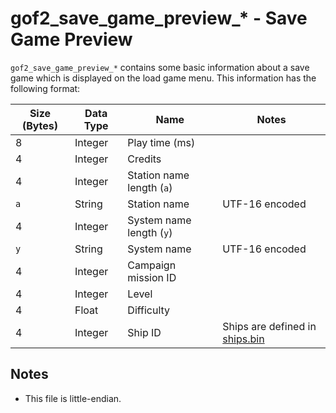 # gof2_save_game_preview_* - Save Game Preview

`gof2_save_game_preview_*` contains some basic information about a save game which is displayed on the load game menu.
This information has the following format:

| Size (Bytes) | Data Type | Name | Notes |
| --- | --- | --- | --- |
| 8 | Integer | Play time (ms) | |
| 4 | Integer | Credits | |
| 4 | Integer | Station name length (`a`) | |
| `a` | String | Station name | UTF-16 encoded |
| 4 | Integer | System name length (`y`) | |
| `y` | String | System name | UTF-16 encoded |
| 4 | Integer | Campaign mission ID | |
| 4 | Integer | Level | |
| 4 | Float | Difficulty | |
| 4 | Integer | Ship ID | Ships are defined in [ships.bin](ships.md) |

## Notes

* This file is little-endian.
